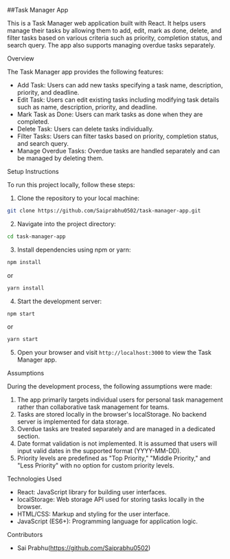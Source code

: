 ##Task Manager App

This is a Task Manager web application built with React. It helps users manage their tasks by allowing them to add, edit, mark as done, delete, and filter tasks based on various criteria such as priority, completion status, and search query. The app also supports managing overdue tasks separately.

Overview

The Task Manager app provides the following features:

- Add Task: Users can add new tasks specifying a task name, description, priority, and deadline.
- Edit Task: Users can edit existing tasks including modifying task details such as name, description, priority, and deadline.
- Mark Task as Done: Users can mark tasks as done when they are completed.
- Delete Task: Users can delete tasks individually.
- Filter Tasks: Users can filter tasks based on priority, completion status, and search query.
- Manage Overdue Tasks: Overdue tasks are handled separately and can be managed by deleting them.

Setup Instructions

To run this project locally, follow these steps:

1. Clone the repository to your local machine:

```bash
git clone https://github.com/Saiprabhu0502/task-manager-app.git
```

2. Navigate into the project directory:

```bash
cd task-manager-app
```

3. Install dependencies using npm or yarn:

```bash
npm install
```
or
```bash
yarn install
```

4. Start the development server:

```bash
npm start
```
or
```bash
yarn start
```

5. Open your browser and visit `http://localhost:3000` to view the Task Manager app.

Assumptions

During the development process, the following assumptions were made:

1. The app primarily targets individual users for personal task management rather than collaborative task management for teams.
2. Tasks are stored locally in the browser's localStorage. No backend server is implemented for data storage.
3. Overdue tasks are treated separately and are managed in a dedicated section.
4. Date format validation is not implemented. It is assumed that users will input valid dates in the supported format (YYYY-MM-DD).
5. Priority levels are predefined as "Top Priority," "Middle Priority," and "Less Priority" with no option for custom priority levels.

Technologies Used

- React: JavaScript library for building user interfaces.
- localStorage: Web storage API used for storing tasks locally in the browser.
- HTML/CSS: Markup and styling for the user interface.
- JavaScript (ES6+): Programming language for application logic.

Contributors

- Sai Prabhu(https://github.com/Saiprabhu0502)


